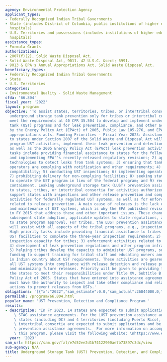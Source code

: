 ```yaml
---
agency: Environmental Protection Agency
applicant_types:
- Federally Recognized lndian Tribal Governments
- State (includes District of Columbia, public institutions of higher education and
  hospitals)
- U.S. Territories and possessions (includes institutions of higher education and
  hospitals)
assistance_types:
- Formula Grants
authorizations:
- 2007(f)(2), Solid Waste Disposal Act.
- Solid Waste Disposal Act, 9011. 42 U.S.C. &sect; 6991.
- 9013 & EPA's Annual Appropriations Act, Solid Waste Disposal Act.
beneficiary_types:
- Federally Recognized Indian Tribal Governments
- State
- U.S. Territories
categories:
- Environmental Quality - Solid Waste Management
cfda: '66.804'
fiscal_year: '2022'
layout: program
objective: 'To assist states, territories, tribes, or intertribal consortia (leaking
  underground storage tank prevention only for tribes or intertribal consortia) that
  meet the requirements at 40 CFR 35.504 to develop and implement underground storage
  tank (UST) programs and for leak prevention, compliance, and other activities authorized
  by the Energy Policy Act (EPAct) of 2005, Public Law 105-276, and EPA''s annual
  appropriations acts. Funding Priorities - Fiscal Year 2023: Assistance agreements
  to states under Section 2007 of the Solid Waste and Disposal Act will support core
  program UST activities, implement their leak prevention and detection programs,
  as well as the 2005 Energy Policy Act (EPAct) leak prevention activities. High priority
  tasks include providing financial assistance to states for the following: 1) adopting
  and implementing EPA''s recently-released regulatory revisions; 2) approving specific
  technologies to detect leaks from tank systems; 3) ensuring that tank owners and
  operators are complying with notification and other requirements; 4) ensuring equipment
  compatibility; 5) conducting UST inspections; 6) implementing operator training;
  7) prohibiting delivery for non-complying facilities; 8) seeking state program approval
  to operate the UST program in lieu of the federal program; and 9) requiring secondary
  containment. Leaking underground storage tank (LUST) prevention assistance agreements
  to states, tribes, or intertribal consortia for activities authorized by EPAct will
  support states with inspections and other release prevention and compliance assurance
  activities for federally regulated UST systems, as well as for enforcement activities
  related to release prevention. A main cause of releases is the lack of proper operation
  and maintenance of UST systems, which is why the EPA published revised UST regulations
  in FY 2015 that address these and other important issues. These changes will require
  subsequent state adoption, applicable updates to state regulations, and updates
  to state program approval. For tribes, the LUST prevention assistance agreements
  will assist with all aspects of the tribal programs, e.g., inspection capacity.
  High priority tasks include providing financial assistance to tribes for: 1) inspecting
  UST facilities to complete the three-year inspection requirement; 2) developing
  inspection capacity for tribes; 3) enforcement activities related to release prevention;
  4) development of leak prevention regulations and other program infrastructure;
  5) helping tribes develop the capacity to administer UST programs, such as providing
  funding to support training for tribal staff and educating owners and operators
  in Indian country about UST requirements. These activities are geared toward bringing
  all UST systems into compliance with release detection and release prevention requirements
  and minimizing future releases. Priority will be given to providing funds to enable
  the states to meet their responsibilities under Title XV, Subtitle B of the Energy
  Policy Act of 2005. States that have entered into assistance agreements with EPA
  must have the authority to inspect and take other compliance and related enforcement
  actions to prevent releases from USTs.'
obligations: '[{"x":"2022","sam_estimate":0.0,"sam_actual":26844000.0,"usa_spending_actual":21755556.0},{"x":"2023","sam_estimate":27801000.0,"sam_actual":0.0,"usa_spending_actual":13161982.0},{"x":"2024","sam_estimate":27801000.0,"sam_actual":0.0,"usa_spending_actual":0.0}]'
permalink: /program/66.804.html
popular_name: 'UST Prevention, Detection and Compliance Program '
results:
- description: "In FY 2023, 14 states are expected to submit applications and be awarded\
    \ STAG assistance agreements. For the LUST prevention assistance agreements, 51\
    \ states (including DC) and 4 territories (including Puerto Rico), tribes, or\
    \ intertribal consortia are expected to submit applications and be awarded LUST\
    \ prevention assistance agreements.  For more information on accomplishments for\
    \ this program, please visit the following website: \nhttps://www.epa.gov/ust/ust-performance-measures."
  year: '2023'
sam_url: https://sam.gov/fal/e7d52ee2d1b74122900ae7b73897c3dc/view
sub-agency: N/A
title: Underground Storage Tank (UST) Prevention, Detection, and Compliance Program
---
```

